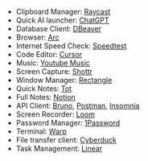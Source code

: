 - Clipboard Manager: [Raycast](https://www.raycast.com/)
- Quick AI launcher: [ChatGPT](https://openai.com/chatgpt/download/)
- Database Client: [DBeaver](https://dbeaver.io/download/)
- Browser: [Arc](https://arc.net/download)
- Internet Speed Check: [Speedtest](https://www.speedtest.net/apps/mac)
- Code Editor: [Cursor](https://cursor.com/downloads)
- Music: [Youtube Music](https://github.com/th-ch/youtube-music)
- Screen Capture: [Shottr](https://shottr.cc/)
- Window Manager: [Rectangle](https://rectangleapp.com/)
- Quick Notes: [Tot](https://tot.rocks/)
- Full Notes: [Notion](https://www.notion.com/desktop) 
- API Client: [Bruno](https://www.usebruno.com/downloads), [Postman](https://www.postman.com/downloads/), [Insomnia](https://insomnia.rest/download) 
- Screen Recorder: [Loom](https://www.loom.com/download)
- Password Manager: [1Password](https://1password.com/downloads/mac)
- Terminal: [Warp](https://www.warp.dev/download)
- File transfer client: [Cyberduck](https://cyberduck.io/download/)
- Task Management: [Linear](https://linear.app/download)

